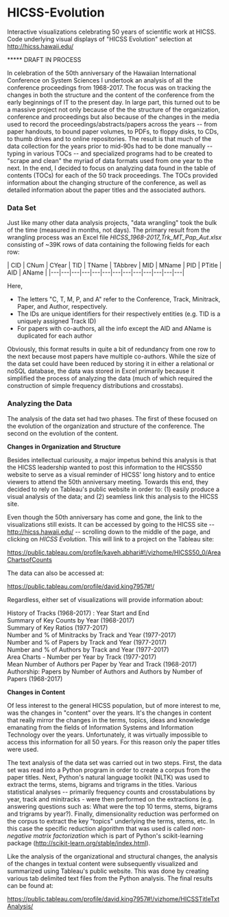 # HICSS-Evolution

Interactive visualizations celebrating 50 years of scientific work at HICSS.  Code underlying visual displays of "HICSS Evolution" selection at  http://hicss.hawaii.edu/

*****  DRAFT IN PROCESS

In celebration of the 50th anniversary of the Hawaiian International Conference on System Sciences I undertook an analysis of all the conference proceedings from 1968-2017. The focus was on tracking the changes in both the structure and the content of the conference from the early beginnings of IT to the present day.  In large part, this turned out to be a massive project not only because of the the structure of the organization, conference and proceedings but also because of the changes in the media used to record the proceedings/abstracts/papers across the years -- from paper handouts, to bound paper volumes, to PDFs, to floppy disks, to CDs, to thumb drives and to online repositories.  The result is that much of the data collection for the years prior to mid-90s had to be done manually -- typing in various TOCs -- and specialized programs had to be created to "scrape and clean" the myriad of data formats used from one year to the next. In the end, I decided to focus on analyzing data found in the table of contents (TOCs) for each of the 50 track proceedings. The TOCs provided information about the changing structure of the conference, as well as detailed information about the paper titles and the associated authors.

<h3>Data Set</h3>

Just like many other data analysis projects, "data wrangling" took the bulk of the time (measured in months, not days). The primary result from the wrangling process was an Excel file <EM>HICSS_1968-2017_Trk_MT_Pap_Aut.xlsx</EM> consisting of ~39K rows of data containing the following fields for each row:

| CID | CNum | CYear | TID | TName | TAbbrev | MID | MName | PID | PTitle | AID | AName |
|---|---|---|---|---|---|---|---|---|---|---|---|---|

Here,

- The letters "C, T, M, P, and A" refer to the Conference, Track, Minitrack, Paper, and Author, respectively.
- The IDs are unique identifiers for their respectively entities (e.g. TID is a uniquely assigned Track ID)
- For papers with co-authors, all the info except the AID and AName is duplicated for each author

Obviously, this format results in quite a bit of redundancy from one row to the next because most papers have multiple co-authors. While the size of the data set could have been reduced by storing it in either a relational or noSQL database, the data was stored in Excel primarily because it simplified the process of analyzing the data (much of which required the construction of simple frequency distributions and crosstabs).

<h3>Analyzing the Data</h3>

The analysis of the data set had two phases.  The first of these focused on the evolution of the organization and structure of the conference.  The second on the evolution of the content.

**Changes in Organization and Structure**

Besides intellectual curiousity, a major impetus behind this analysis is that the HICSS leadership wanted to post this information to the HICSS50 website to serve as a visual reminder of HICSS' long history and to entice viewers to attend the 50th anniversary meeting. Towards this end, they decided to rely on Tableau's public website in order to: (1) easily produce a visual analysis of the data; and (2) seamless link this analysis to the HICSS site.

Even though the 50th anniversary has come and gone, the link to the visualizations still exists. It can be accessed by going to the HICSS site -- http://hicss.hawaii.edu/ -- scrolling down to the middle of the page, and clicking on *HICSS Evolution*. This will link to a project on the Tableau site:

https://public.tableau.com/profile/kaveh.abhari#!/vizhome/HICSS50_0/AreaChartsofCounts

The data can also be accessed at:

https://public.tableau.com/profile/david.king7957#!/

Regardless, either set of visualizations will provide information about:

History of Tracks (1968-2017) : Year Start and End<br>
Summary of Key Counts by Year (1968-2017)<br>
Summary of Key Ratios (1977-2017)<br>
Number and % of Minitracks by Track and Year (1977-2017)<br>
Number and % of Papers by Track and Year (1977-2017)<br>
Number and % of Authors by Track and Year (1977-2017)<br>
Area Charts - Number per Year by Track (1977-2017)<br>
Mean Number of Authors per Paper by Year and Track (1968-2017)<br>
Authorship: Papers by Number of Authors and Authors by Number of Papers (1968-2017)<br>

**Changes in Content**

Of less interest to the general HICSS population, but of more interest to me, was the changes in "content" over the years.  It's the changes in content that really mirror the changes in the terms, topics, ideas and knowledge emanating from the fields of Information Systems and Information Technology over the years. Unfortunately, it was virtually impossible to access this information for all 50 years.  For this reason only the paper titles were used.

The text analysis of the data set was carried out in two steps. First, the data set was read into a Python program in order to create a corpus from the paper titles. Next, Python's natural language toolkit (NLTK) was used to extract the terms, stems, bigrams and trigrams in the titles.  Various statistical analyses -- primarily frequency counts and crosstabulations by year, track and minitracks - were then performed on the extractions (e.g. answering questions such as: What were the top 10 terms, stems, bigrams and trigrams by year?). Finally, dimensionality reduction was performed on the corpus to extract the key "topics" underlying the terms, stems, etc. In this case the specific reduction algorithm that was used is called *non-negative matrix factorization* which is part of Python's scikit-learning package (http://scikit-learn.org/stable/index.html).   

Like the analysis of the organizational and structural changes, the analysis of the changes in textual content were subsequently visualized and summarized using Tableau's public website.  This was done by creating various tab delimited text files from the Python analysis.  The final results can be found at:

https://public.tableau.com/profile/david.king7957#!/vizhome/HICSSTitleTxtAnalysis/

